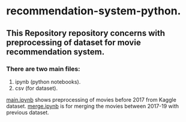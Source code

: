 # recommendation-system-python.

## This Repository repository concerns with preprocessing of dataset for movie recommendation system.

### There are two main files:
1. ipynb (python notebooks).
2. csv (for dataset).

<a href="https://github.com/Rudra-23/recommendation-system-python/blob/master/main.ipynb">main.ipynb</a> shows preprocessing of movies before 2017 from Kaggle dataset.
<a href="https://github.com/Rudra-23/recommendation-system-python/blob/master/merge.ipynb">merge.ipynb</a> is for merging the movies between 2017-19 with previous dataset. 
